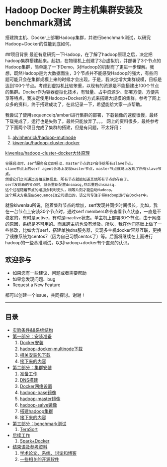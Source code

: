 # Hadoop Docker 跨主机集群安装及benchmark测试
搭建跨主机、Docker上部署Hadoop集群，并进行benchmark测试，以研究Hadoop+Docker的性能到底如何。

##项目背景
最近有意研究一下Hadoop，在了解了hadoop原理之后，决定把hadoop集群搭建起来。起初，在物理机上创建了3台虚拟机，并部署了3个节点的Hadoop集群，简单跑了一下Demo，对Hadoop的机制有了更进一步理解。我想，既然Hadoop是为大数据而生，3个节点并不能感受Hadoop的强大，有些问题可能只会在集群规模上来的时候才会出现。于是，我决定增大集群规模，目标是达到100个节点。考虑到虚拟机比较笨重，以现有的资源是不能搭建出100个节点的集群。Docker作为容器虚拟化技术，有轻量、占中资源少、部署方便、方便共享等特点，我决定使用Hadoop+Docker的方式来搭建大规模的集群。参考了网上众多的资料，终于搭建成功了，在此记录一下，希望能给大家一点帮助。

我尝试了使用sequenceiq/ambari进行集群的部署，下载镜像的速度很慢，最终下载完成了，运行也是失败了。最终只能放弃了。。。
网上的资料很多，最终参考了下面两个项目完成了集群的搭建，但是有问题，不太好用：

1. [alvinhenrick/hadoop-mutinode](https://github.com/alvinhenrick/hadoop-mutinode)
1. [kiwenlau/hadoop-cluster-docker](https://github.com/kiwenlau/hadoop-cluster-docker)

[kiwenlau/hadoop-cluster-docker大体原理](http://kiwenlau.com/2015/06/08/150608-hadoop-cluster-docker/)
```
容器启动时，serf服务会立即启动，master节点的IP会传给所有slave节点。
slave节点上的serf agent会马上发现master节点，master节点就马上发现了所有slave节点。
然后它们之间通过互相交换信息，所有节点就能知道其他所有节点的存在了。
serf发现新的节点时，就会重新配置dnsmasq,然后重启dnsmasq.
这个过程随着节点的增加会耗时更久，稍等片刻才能启动Hadoop。
这个解决方案是由SequenceIQ公司提出的，该公司专注于将Hadoop运行在Docker中。
```

就像kiwenlau所说，随着集群节点的增加，serf发现并同步时间很长，比如，我在一台节点上安装30个节点时，通过serf members命令查看节点状态，一直是不稳定的，有时是active，有时是inactive状态。单主机上部署30个节点，由于网络的原因，系统是不可用的。而且跨主机也没有涉及。所以，我在他们基础上做了一些修改，比如舍弃serf，搭建单独dns服务器，实现多主机docker容器互联，更换了镜像系统为centos7（因为自己习惯centos了）等。后面将继续在上面进行hadoop的一些基准测试，以对hadoop+docker有个直观的认识。


## 欢迎参与
   - 如果您有一些建议、问题或者需要帮助
   - 如果您发现问题、bug
   - Request a New Feature
   
都可以创建一个issue，共同探讨。谢谢！


-----------------

目录
-----------------
- [实验条件&&系统结构](part1-what-is-a-log.md)
- [第一部分：安装准备](part1-what-is-a-log.md)
    1. [Docker安装](part1-what-is-a-log.md#数据库中的日志)
    1. [hadoop-docker-multinode下载](part1-what-is-a-log.md#变更日志changelog101表与事件的二象性duality)
    2. [相关安装包下载](part1-what-is-a-log.md#变更日志changelog101表与事件的二象性duality)
    1. [接下来的内容](part1-what-is-a-log.md#接下来的内容)
- [第二部分：集群安装](part2-data-integration.md)
    1. [准备工作](doc/install-prepare.md)
    1. [DNS搭建](part2-data-integration.md#数据集成两个难题)
    1. [Docker网络设置](part2-data-integration.md#日志结构化的log-structured数据流)
    1. [hadoop-base镜像](part2-data-integration.md#在linkedin)
    1. [hadoop-master镜像](part2-data-integration.md#etl与数据仓库的关系)
    1. [hadoop-salve镜像](part2-data-integration.md#日志文件与事件)
    1. [搭建hadoop集群](part2-data-integration.md#构建可伸缩的日志)
    2. [接下来的内容](part1-what-is-a-log.md#接下来的内容)
- [第三部分：benchmark测试](part3-logs-and-real-time-stream-processing.md)
    1. [TeraSort](part3-logs-and-real-time-stream-processing.md#数据流图data-flow-graphs)
- [后续工作](xxx)
    1. [Spark+Docker](xxx)
- [结束语及参考资料](the-end.md)
    1. [学术论文、系统、讨论和博客](the-end.md#学术论文系统讨论和博客)
    1. [一些相关的开源软件](the-end.md#一些相关的开源软件)


